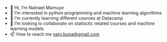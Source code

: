 - 👋 Hi, I’m Natnael Mamuye
- 👀 I’m interested in python programming and machine learning algorithms 
- 🌱 I’m currently learning different cources at Datacamp
- 💞️ I’m looking to collaborate on statisctic related courses and machine learning models
- 📫 How to reach me naty.buna@gmail.com

<!---
Naty-12/Naty-12 is a ✨ special ✨ repository because its `README.md` (this file) appears on your GitHub profile.
You can click the Preview link to take a look at your changes.
--->
